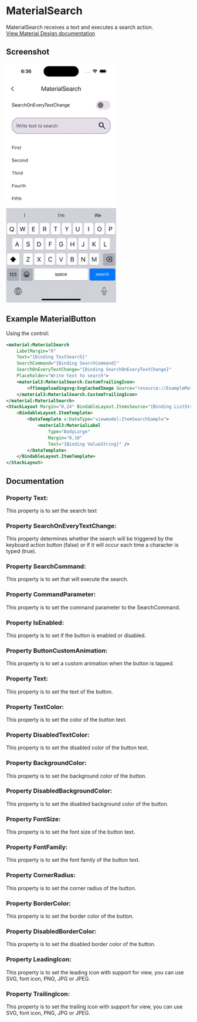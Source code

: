 # MaterialSearch
MaterialSearch receives a text and executes a search action.
<br/>
[View Material Design documentation](https://m3.material.io/components/search/overview)

## Screenshot

<img src="https://github.com/HorusSoftwareUY/MaterialDesignControlsPlugin/blob/master/screenshots/search_preview.gif" width="300">

## Example MaterialButton
Using the control:
```XML
<material:MaterialSearch
    LabelMargin="0"
    Text="{Binding TextSearch}"
    SearchCommand="{Binding SearchCommand}"
    SearchOnEveryTextChange="{Binding SearchOnEveryTextChange}"
    Placeholder="Write text to search">
    <material3:MaterialSearch.CustomTrailingIcon>
        <ffimageloadingsvg:SvgCachedImage Source="resource://ExampleMaterialDesignControls.Resources.Svg.ic_search_b_w.svg" />
    </material3:MaterialSearch.CustomTrailingIcon>
</material:MaterialSearch>
<StackLayout Margin="0,24" BindableLayout.ItemsSource="{Binding ListStrings}">
    <BindableLayout.ItemTemplate>
        <DataTemplate x:DataType="viewmodel:ItemSearchSample">
            <material3:MaterialLabel
                Type="BodyLarge"
                Margin="0,10"
                Text="{Binding ValueString}" />
        </DataTemplate>
    </BindableLayout.ItemTemplate>
</StackLayout>
```

## Documentation

### Property Text:
This property is to set the search text<br/>

### Property SearchOnEveryTextChange:
This property determines whether the search will be triggered by the keyboard action button (false) or if it will occur each time a character is typed (true).<br/>

### Property SearchCommand:
This property is to set that will execute the search.
<br/>

### Property CommandParameter:
This property is to set the command parameter to the SearchCommand.
<br/>

### Property IsEnabled:
This property is to set if the button is enabled or disabled.
<br/>

### Property ButtonCustomAnimation:
This property is to set a custom animation when the button is tapped.
<br/>

### Property Text:
This property is to set the text of the button.
<br/>

### Property TextColor:
This property is to set the color of the button text.
<br/>

### Property DisabledTextColor:
This property is to set the disabled color of the button text.
<br/>

### Property BackgroundColor:
This property is to set the background color of the button.
<br/>

### Property DisabledBackgroundColor:
This property is to set the disabled background color of the button.
<br/>

### Property FontSize:
This property is to set the font size of the button text.
<br/>

### Property FontFamily:
This property is to set the font family of the button text.
<br/>

### Property CornerRadius:
This property is to set the corner radius of the button.
<br/>

### Property BorderColor:
This property is to set the border color of the button.
<br/>

### Property DisabledBorderColor:
This property is to set the disabled border color of the button.
<br/>

### Property LeadingIcon:
This property is to set the leading icon with support for view, you can use SVG, font icon, PNG, JPG or JPEG.
<br/>

### Property TrailingIcon:
This property is to set the trailing icon with support for view, you can use SVG, font icon, PNG, JPG or JPEG.
<br/>

